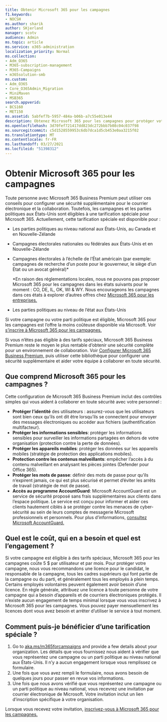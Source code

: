 ```yaml
---
title: Obtenir Microsoft 365 pour les campagnes
f1.keywords:
- NOCSH
ms.author: sharik
author: SKjerland
manager: scotv
audience: Admin
ms.topic: article
ms.service: o365-administration
localization_priority: Normal
ms.collection:
- Adm_O365
- M365-subscription-management
- M365-Campaigns
- m365solution-smb
ms.custom:
- Adm_O365
- Core_O365Admin_Migration
- MiniMaven
- MSB365
search.appverid:
- BCS160
- MET150
ms.assetid: 5abfef7b-5957-484a-b06b-a7c55e013e44
description: Obtenez Microsoft 365 pour les campagnes pour protéger votre campagne contre les menaces de cyber-sécurité à la messagerie, aux données et aux communications.
ms.openlocfilehash: 3d70fef721417dd823dc272bbb7b08c04c037f98
ms.sourcegitcommit: c5d1528559953c6db7dca1d5cb453e0aa3215f02
ms.translationtype: MT
ms.contentlocale: fr-FR
ms.lasthandoff: 03/27/2021
ms.locfileid: "51398312"
---
```

# <a name="get-microsoft-365-for-campaigns"></a>Obtenir Microsoft 365 pour les campagnes

Toute personne avec Microsoft 365 Business Premium peut utiliser ces conseils pour configurer une sécurité supplémentaire pour le courrier électronique et la collaboration. Toutefois, les campagnes et les parties politiques aux États-Unis sont éligibles à une tarification spéciale pour Microsoft 365. Actuellement, cette tarification spéciale est disponible pour :

- Les parties politiques au niveau national aux États-Unis, au Canada et en Nouvelle-Zélande
- Campagnes électorales nationales ou fédérales aux États-Unis et en Nouvelle-Zélande
- Campagnes électorales à l’échelle de l’État américain (par exemple: campagnes de recherche d’un poste pour le gouverneur, le siège d’un État ou un avocat général)*

    *En raison des réglementations locales, nous ne pouvons pas proposer Microsoft 365 pour les campagnes dans les états suivants pour le moment : CO, DE, IL, OK, WI & WY. Nous encourageons les campagnes dans ces états à explorer d’autres offres chez [Microsoft 365 pour les entreprises.](https://www.office.com/business)

- Les parties politiques au niveau de l’état aux États-Unis

Si votre campagne ou votre parti politique est éligible, Microsoft 365 pour les campagnes est l’offre la moins coûteuse disponible via Microsoft. Voir [s’inscrire à Microsoft 365 pour les campagnes.](m365-campaigns-sign-up.md)  

Si vous n’êtes pas éligible à des tarifs spéciaux, Microsoft 365 Business Premium reste le moyen le plus rentable d’obtenir une sécurité complète pour un environnement de collaboration. Voir [Configurer Microsoft 365 Business Premium,](../business/set-up.md?toc=/microsoft-365/campaigns/toc.json&bc=/microsoft-365/campaigns/breadcrumb/toc.json) puis utiliser cette bibliothèque pour configurer une sécurité supplémentaire et aider votre équipe à collaborer en toute sécurité.

## <a name="what-does-microsoft-365-for-campaigns-include"></a>Que comprend Microsoft 365 pour les campagnes ?

Cette configuration de Microsoft 365 Business Premium inclut des contrôles simples qui vous aident à collaborer en toute sécurité avec votre personnel :

- **Protéger l’identité** des utilisateurs : assurez-vous que les utilisateurs sont bien ceux qu’ils ont dit être lorsqu’ils se connectent pour envoyer des messages électroniques ou accéder aux fichiers (authentification multifacteur).
- **Protéger les informations sensibles**: protéger les informations sensibles pour surveiller les informations partagées en dehors de votre organisation (protection contre la perte de données).
- **Protéger les appareils mobiles**: protéger les données sur les appareils mobiles (stratégie de protection des applications mobiles).
- **Protection contre les contenus malveillants**: empêcher l’accès à du contenu malveillant en analysant les pièces jointes (Defender pour Office 365).
- **Protéger les mots de passe**: définir des mots de passe pour qu’ils n’expirent jamais, ce qui est plus sécurisé et permet d’éviter les arrêts de travail (stratégie de mot de passe).
- **Accès au programme AccountGuard**: Microsoft AccountGuard est un service de sécurité proposé sans frais supplémentaires aux clients dans l’espace politique. Le service est conçu pour informer et aider ces clients hautement ciblés à se protéger contre les menaces de cyber-sécurité au sein de leurs comptes de messagerie Microsoft professionnels et personnels. Pour plus d’informations, [consultez Microsoft AccountGuard.](https://www.microsoftaccountguard.com/)

## <a name="what-does-it-cost-who-needs-it-and-what-is-the-commitment"></a>Quel est le coût, qui en a besoin et quel est l’engagement ?

Si votre campagne est éligible à des tarifs spéciaux, Microsoft 365 pour les campagnes coûte 5 $ par utilisateur et par mois.
Pour protéger votre campagne, nous vous recommandons une licence pour le candidat, le responsable de la campagne, tous les cadres supérieurs qui font partie de la campagne ou du parti, et généralement tous les employés à plein temps. Certains employés volontaires peuvent également avoir besoin d’une licence. En règle générale, attribuez une licence à toute personne de votre campagne qui a besoin d’appareils et de courriers électroniques protégés.
Il n’existe aucun engagement de temps minimal lorsque vous vous inscrivez à Microsoft 365 pour les campagnes. Vous pouvez payer mensuellement les licences dont vous avez besoin et arrêter d’utiliser le service à tout moment.

## <a name="how-do-i-qualify-for-special-pricing"></a>Comment puis-je bénéficier d’une tarification spéciale ?

1. Go to [aka.ms/m365forcampaigns](https://aka.ms/m365forcampaigns/) and provide a few details about your organization. Les détails que vous fournissez nous aident à vérifier que vous représentez une campagne ou un parti politique au niveau national aux États-Unis. Il n’y a aucun engagement lorsque vous remplissez ce formulaire.
2. Une fois que vous avez rempli le formulaire, nous avons besoin de quelques jours pour passer en revue vos informations.
3. Une fois que nous avons vérifié que vous représentez une campagne ou un parti politique au niveau national, vous recevrez une invitation par courrier électronique de Microsoft. Votre invitation inclut un lien d’inscription spécifique à votre organisation.

Lorsque vous recevez votre invitation, [inscrivez-vous à Microsoft 365 pour les campagnes.](m365-campaigns-sign-up.md)
